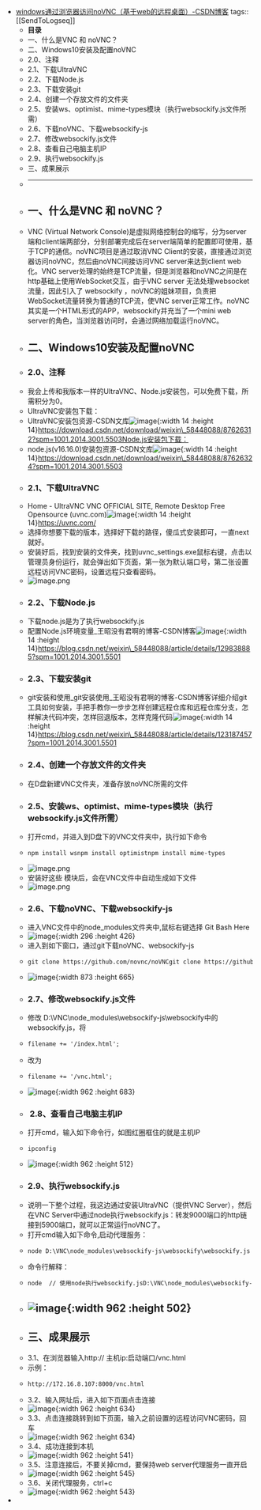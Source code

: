 - [windows通过浏览器访问noVNC（基于web的远程桌面）-CSDN博客](https://blog.csdn.net/weixin_58448088/article/details/129834143)
  tags:: [[SendToLogseq]]
	- **目录**
	- 一、什么是VNC 和 noVNC？
	- 二、Windows10安装及配置noVNC
	- 2.0、注释
	- 2.1、下载UltraVNC
	- 2.2、下载Node.js
	- 2.3、下载安装git
	- 2.4、创建一个存放文件的文件夹
	- 2.5、安装ws、optimist、mime-types模块（执行websockify.js文件所需）
	- 2.6、下载noVNC、下载websockify-js
	- 2.7、修改websockify.js文件
	- 2.8、查看自己电脑主机IP
	- 2.9、执行websockify.js
	- 三、成果展示
	- ***
	- ## 一、什么是VNC 和 noVNC？
	- VNC (Virtual Network Console)是虚拟网络控制台的缩写，分为server端和client端两部分，分别部署完成后在server端简单的配置即可使用，基于TCP的通信。noVNC项目是通过取消VNC Client的安装，直接通过浏览器访问noVNC，然后由noVNC间接访问VNC server来达到client web化。VNC server处理的始终是TCP流量，但是浏览器和noVNC之间是在http基础上使用WebSocket交互，由于VNC server 无法处理websocket流量，因此引入了 websockify ，noVNC的姐妹项目，负责把WebSocket流量转换为普通的TCP流，使VNC server正常工作。noVNC其实是一个HTML形式的APP，websockify并充当了一个mini web server的角色，当浏览器访问时，会通过网络加载运行noVNC。
	- ## 二、Windows10安装及配置noVNC
	- ### 2.0、注释
	- 我会上传和我版本一样的UltraVNC、Node.js安装包，可以免费下载，所需积分为0。
	- UltraVNC安装包下载：
	- UltraVNC安装包资源-CSDN文库![image](https://i-blog.csdnimg.cn/blog_migrate/dae51f0b6b58667fea1775fa072b8fd7.png){:width 14 :height 14}https://download.csdn.net/download/weixin\_58448088/87626312?spm=1001.2014.3001.5503Node.js安装包下载：
	- node.js(v16.16.0)安装包资源-CSDN文库![image](https://i-blog.csdnimg.cn/blog_migrate/dae51f0b6b58667fea1775fa072b8fd7.png){:width 14 :height 14}https://download.csdn.net/download/weixin\_58448088/87626324?spm=1001.2014.3001.5503
	- ### 2.1、下载UltraVNC
	- Home - UltraVNC VNC OFFICIAL SITE, Remote Desktop Free Opensource (uvnc.com)![image](https://i-blog.csdnimg.cn/blog_migrate/dae51f0b6b58667fea1775fa072b8fd7.png){:width 14 :height 14}https://uvnc.com/
	- 选择你想要下载的版本，选择好下载的路径，傻瓜式安装即可，一直next就好。
	- 安装好后，找到安装的文件夹，找到uvnc\_settings.exe鼠标右键，点击以管理员身份运行，就会弹出如下页面，第一张为默认端口号，第二张设置远程访问VNC密码，设置远程只查看密码。
	- ![image.png](../assets/image_1722405900212_0.png)
	- ### 2.2、下载Node.js
	- 下载node.js是为了执行websockify.js
	- 配置Node.js环境变量\_王昭没有君啊的博客-CSDN博客![image](https://i-blog.csdnimg.cn/blog_migrate/dae51f0b6b58667fea1775fa072b8fd7.png){:width 14 :height 14}https://blog.csdn.net/weixin\_58448088/article/details/129838885?spm=1001.2014.3001.5501
	- ### 2.3、下载安装git
	- git安装和使用\_git安装使用\_王昭没有君啊的博客-CSDN博客详细介绍git工具如何安装，手把手教你一步步怎样创建远程仓库和远程仓库分支，怎样解决代码冲突，怎样回退版本，怎样克隆代码![image](https://i-blog.csdnimg.cn/blog_migrate/be19846480ab44ce477585fc567aeaa0.png){:width 14 :height 14}https://blog.csdn.net/weixin\_58448088/article/details/123187457?spm=1001.2014.3001.5501
	- ### 2.4、创建一个存放文件的文件夹
	- 在D盘新建VNC文件夹，准备存放noVNC所需的文件
	- ### 2.5、安装ws、optimist、mime-types模块（执行websockify.js文件所需）
	- 打开cmd，并进入到D盘下的VNC文件夹中，执行如下命令
	- ```html
	  npm install wsnpm install optimistnpm install mime-types
	  ```
	- ![image.png](../assets/image_1722406022476_0.png)
	- 安装好这些 模块后，会在VNC文件中自动生成如下文件
	- ![image.png](../assets/image_1722406038454_0.png)
	- ### 2.6、下载noVNC、下载websockify-js
	- 进入VNC文件中的node\_modules文件夹中,鼠标右键选择 Git Bash Here
	- ![image](https://i-blog.csdnimg.cn/blog_migrate/7beeb5e22e5634be8349cc7ed8fffac4.png){:width 296 :height 426}
	- 进入到如下窗口，通过git下载noVNC、websockify-js
	- ```html
	  git clone https://github.com/novnc/noVNCgit clone https://github.com/novnc/websockify-js.git
	  ```
	- ![image](https://i-blog.csdnimg.cn/blog_migrate/6eb76ed12f8d5ca6780e85b1c959d84d.png){:width 873 :height 665}
	- ### 2.7、修改websockify.js文件
	- 修改 D:\VNC\node\_modules\websockify-js\websockify中的websockify.js，将
	- ```html
	  filename += '/index.html';
	  ```
	- 改为
	- ```html
	  filename += '/vnc.html';
	  ```
	- ![image](https://i-blog.csdnimg.cn/blog_migrate/5a23a410c00c02dc187a6b74d8fc965f.png){:width 962 :height 683}
	- ###  2.8、查看自己电脑主机IP
	- 打开cmd，输入如下命令行，如图红圈框住的就是主机IP
	- ```html
	  ipconfig
	  ```
	- ![image](https://i-blog.csdnimg.cn/blog_migrate/469ec5410b803303da56f7a75406bd7e.png){:width 962 :height 512}
	- ### 2.9、执行websockify.js
	- 说明一下整个过程，我这边通过安装UltraVNC（提供VNC Server），然后在VNC Server中通过node执行websockify.js：转发9000端口的http链接到5900端口，就可以正常运行noVNC了。
	- 打开cmd输入如下命令,启动代理服务：
	- ```html
	  node D:\VNC\node_modules\websockify-js\websockify\websockify.js --web D:\VNC\node_modules\noVNC 8000 localhost:5900
	  ```
	- 命令行解释：
	- ```html
	  node  // 使用node执行websockify.jsD:\VNC\node_modules\websockify-js\websockify\websockify.js // websockify.js文件路径 --web D:\VNC\node_modules\noVNC // noVNCD文件路径8000 // 启动端口为8000，这个可以自己设，不一定就是8000localhost:5900 // 转发的VNC地址和端口
	  ```
	- ## ![image](https://i-blog.csdnimg.cn/blog_migrate/8b89f085a61f2d160196d92c8cee758a.png){:width 962 :height 502}
	- ## 三、成果展示
	- 3.1、在浏览器输入http:// 主机ip:启动端口/vnc.html
	- 示例：
	- ```html
	  http://172.16.8.107:8000/vnc.html
	  ```
	- 3.2、输入网址后，进入如下页面点击连接
	- ![image](https://i-blog.csdnimg.cn/blog_migrate/bd05c99c015205b0bd857d8326ea7c3d.png){:width 962 :height 634}
	- 3.3、点击连接跳转到如下页面，输入之前设置的远程访问VNC密码，回车
	- ![image](https://i-blog.csdnimg.cn/blog_migrate/31855fd29243816a8bb589bb3415ca9b.png){:width 962 :height 634}
	- 3.4、成功连接到本机
	- ![image](https://i-blog.csdnimg.cn/blog_migrate/b3b8537452e8ed8d59d54d639708149a.png){:width 962 :height 541}
	- 3.5、注意连接后，不要关掉cmd，要保持web server代理服务一直开启
	- ![image](https://i-blog.csdnimg.cn/blog_migrate/65e1dce5ea0fb452eeded2302572aa09.png){:width 962 :height 545}
	- 3.6、关闭代理服务，ctrl+c
	- ![image](https://i-blog.csdnimg.cn/blog_migrate/31c8e50a3ee892c0536de5222bb9e05e.png){:width 962 :height 543}
-